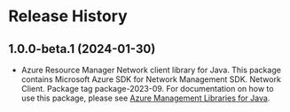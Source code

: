 # Release History

## 1.0.0-beta.1 (2024-01-30)

- Azure Resource Manager Network client library for Java. This package contains Microsoft Azure SDK for Network Management SDK. Network Client. Package tag package-2023-09. For documentation on how to use this package, please see [Azure Management Libraries for Java](https://aka.ms/azsdk/java/mgmt).
